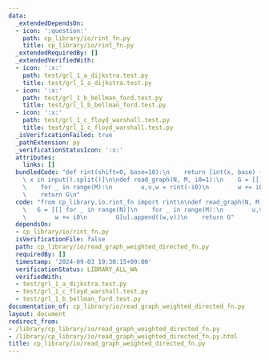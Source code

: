 ```yaml
---
data:
  _extendedDependsOn:
  - icon: ':question:'
    path: cp_library/io/rint_fn.py
    title: cp_library/io/rint_fn.py
  _extendedRequiredBy: []
  _extendedVerifiedWith:
  - icon: ':x:'
    path: test/grl_1_a_dijkstra.test.py
    title: test/grl_1_a_dijkstra.test.py
  - icon: ':x:'
    path: test/grl_1_b_bellman_ford.test.py
    title: test/grl_1_b_bellman_ford.test.py
  - icon: ':x:'
    path: test/grl_1_c_floyd_warshall.test.py
    title: test/grl_1_c_floyd_warshall.test.py
  _isVerificationFailed: true
  _pathExtension: py
  _verificationStatusIcon: ':x:'
  attributes:
    links: []
  bundledCode: "def rint(shift=0, base=10):\n    return [int(x, base) + shift for\
    \ x in input().split()]\n\ndef read_graph(N, M, i0=1):\n    G = [[] for _ in range(N)]\n\
    \    for _ in range(M):\n        u,v,w = rint(-i0)\n        w += i0\n        G[u].append((w,v))\n\
    \    return G\n"
  code: "from cp_library.io.rint_fn import rint\n\ndef read_graph(N, M, i0=1):\n \
    \   G = [[] for _ in range(N)]\n    for _ in range(M):\n        u,v,w = rint(-i0)\n\
    \        w += i0\n        G[u].append((w,v))\n    return G"
  dependsOn:
  - cp_library/io/rint_fn.py
  isVerificationFile: false
  path: cp_library/io/read_graph_weighted_directed_fn.py
  requiredBy: []
  timestamp: '2024-09-03 19:30:15+09:00'
  verificationStatus: LIBRARY_ALL_WA
  verifiedWith:
  - test/grl_1_a_dijkstra.test.py
  - test/grl_1_c_floyd_warshall.test.py
  - test/grl_1_b_bellman_ford.test.py
documentation_of: cp_library/io/read_graph_weighted_directed_fn.py
layout: document
redirect_from:
- /library/cp_library/io/read_graph_weighted_directed_fn.py
- /library/cp_library/io/read_graph_weighted_directed_fn.py.html
title: cp_library/io/read_graph_weighted_directed_fn.py
---
```

